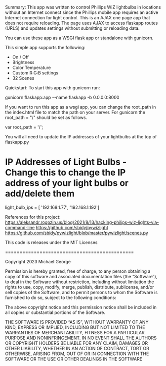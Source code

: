 Summary: This app was written to control Phillips WIZ lightbulbs in locations without an Internet connect since the Phillips mobile app requires an active Internet connection for light control. This is an AJAX one page app that does not require reloading. The page uses AJAX to access flaskapp routes (URLS) and updates settings without submitting or reloading data.

You can use these app as a WSGI flask app or standalone with gunicorn.

This simple app supports the following:

* On / Off
* Brightness
* Color Temperature
* Custom R:G:B settings
* 32 Scenes

Quickstart: To start this app with gunicorn run:

gunicorn flaskapp:app --name flaskapp -b 0.0.0.0:8000

If you want to run this app as a wsgi app, you can change the root_path in the index.html file to match the path on your server. For gunicorn the root_path = "/" should be set as follows.

var root_path = '/';

You will all need to update the IP addresses of your lightbulbs at the top of flaskapp.py

# IP Addresses of Light Bulbs - Change this to change the IP address of your light bulbs or add/delete them
light_bulb_ips = [ '192.168.1.77', '192.168.1.192']

References for this project:
https://aleksandr.rogozin.us/blog/2021/8/13/hacking-philips-wiz-lights-via-command-line
https://github.com/sbidy/pywizlight
https://github.com/sbidy/pywizlight/blob/master/pywizlight/scenes.py

This code is releases under the MIT Licenses

=============================================

 Copyright 2023 Michael George

Permission is hereby granted, free of charge, to any person obtaining a copy of this software and associated documentation files (the “Software”), to deal in the Software without restriction, including without limitation the rights to use, copy, modify, merge, publish, distribute, sublicense, and/or sell copies of the Software, and to permit persons to whom the Software is furnished to do so, subject to the following conditions:

The above copyright notice and this permission notice shall be included in all copies or substantial portions of the Software.

THE SOFTWARE IS PROVIDED “AS IS”, WITHOUT WARRANTY OF ANY KIND, EXPRESS OR IMPLIED, INCLUDING BUT NOT LIMITED TO THE WARRANTIES OF MERCHANTABILITY, FITNESS FOR A PARTICULAR PURPOSE AND NONINFRINGEMENT. IN NO EVENT SHALL THE AUTHORS OR COPYRIGHT HOLDERS BE LIABLE FOR ANY CLAIM, DAMAGES OR OTHER LIABILITY, WHETHER IN AN ACTION OF CONTRACT, TORT OR OTHERWISE, ARISING FROM, OUT OF OR IN CONNECTION WITH THE SOFTWARE OR THE USE OR OTHER DEALINGS IN THE SOFTWARE
